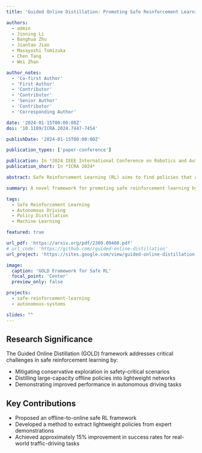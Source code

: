 ```yaml
---
title: 'Guided Online Distillation: Promoting Safe Reinforcement Learning by Offline Demonstration'

authors:
  - admin
  - Jinning Li
  - Banghua Zhu
  - Jiantao Jiao
  - Masayoshi Tomizuka
  - Chen Tang
  - Wei Zhan

author_notes:
  - 'Co-first Author'
  - 'First Author'
  - 'Contributor'
  - 'Contributor'
  - 'Senior Author'
  - 'Contributor'
  - 'Corresponding Author'

date: '2024-01-15T00:00:00Z'
doi: '10.1109/ICRA.2024.7447-7454'

publishDate: '2024-01-15T00:00:00Z'

publication_types: ['paper-conference']

publication: In *2024 IEEE International Conference on Robotics and Automation (ICRA)*
publication_short: In *ICRA 2024*

abstract: Safe Reinforcement Learning (RL) aims to find policies that achieve high rewards while satisfying cost constraints. Existing approaches often struggle with overly conservative exploration, particularly in safety-critical domains like autonomous driving. We propose Guided Online Distillation (GOLD), an innovative offline-to-online safe RL framework that distills large-capacity offline policies into lightweight, computationally efficient policy networks through guided online safe RL training.

summary: A novel framework for promoting safe reinforcement learning by distilling offline expert demonstrations into lightweight, safe policy networks.

tags:
  - Safe Reinforcement Learning
  - Autonomous Driving
  - Policy Distillation
  - Machine Learning

featured: true

url_pdf: 'https://arxiv.org/pdf/2309.09408.pdf'
# url_code: 'https://github.com//guided-online-distillation'
url_project: 'https://sites.google.com/view/guided-online-distillation'

image:
  caption: 'GOLD Framework for Safe RL'
  focal_point: 'Center'
  preview_only: false

projects:
  - safe-reinforcement-learning
  - autonomous-systems

slides: ""
---
```


## Research Significance

The Guided Online Distillation (GOLD) framework addresses critical challenges in safe reinforcement learning by:

- Mitigating conservative exploration in safety-critical scenarios
- Distilling large-capacity offline policies into lightweight networks
- Demonstrating improved performance in autonomous driving tasks

## Key Contributions

- Proposed an offline-to-online safe RL framework
- Developed a method to extract lightweight policies from expert demonstrations
- Achieved approximately 15% improvement in success rates for real-world traffic-driving tasks
